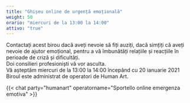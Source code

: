 ```yaml
---
title: "Ghișeu online de urgență emoțională"
weight: 50
orario: "miercuri de la 13:00 la 14:00"
attivo: "true"
---
```


Contactați acest birou dacă aveți nevoie să fiți auziți, dacă simțiți că aveți nevoie de ajutor emoțional, pentru a vă îmbunătăți relațiile și reacțiile în perioade de criză și dificultăți.  
Doi consilieri profesioniști vă vor asculta.  
Vă așteptăm miercuri de la 13:00 la 14:00 începând cu 20 ianuarie 2021  
Biroul este administrat de operatori de Human Art.

{{< chat party="humanart" operatorname="Sportello online emergenza emotiva" >}}
